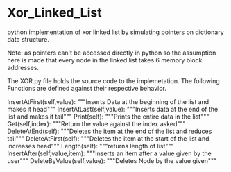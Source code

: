 # Xor_Linked_List
python implementation of xor linked list by simulating pointers on dictionary data structure.

Note: as pointers can't be accessed directly in python so the assumption here is made that every node in the linked list takes 6 memory block addresses.

The XOR.py file holds the source code to the implemetation. 
The following Functions are defined against their respective behavior.

InsertAtFirst(self,value):
        """Inserts Data at the beginning of the list and makes it head"""
InsertAtLast(self,value):
        """Inserts data at the end of the list and makes it tail"""
Print(self):
        """Prints the entire data in the list"""
Get(self,index):
        """Return the value against the index asked"""
DeleteAtEnd(self):
        """Deletes the item at the end of the list and reduces tail"""
DeleteAtFirst(self):
        """Deletes the item at the start of the list and increases head"""
Length(self):
        """returns length of list"""
InsertAfter(self,value,item):
        """Inserts an item after a value given by the user"""
DeleteByValue(self,value):
        """Deletes Node by the value given"""
